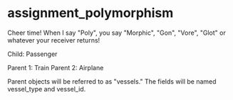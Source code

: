 assignment_polymorphism
=======================

Cheer time! When I say "Poly", you say "Morphic", "Gon", "Vore", "Glot" or whatever your receiver returns!





Child: Passenger

Parent 1: Train
Parent 2: Airplane

Parent objects will be referred to as "vessels."  The fields will be named vessel_type and vessel_id.
